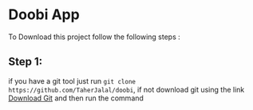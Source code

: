 # Doobi App
To Download this project follow the following steps :
## Step 1: 
if you have a git tool just run ```git clone https://github.com/TaherJalal/doobi```, if not download git using the link [Download Git](https://git-scm.com/downloads) and then run the command

